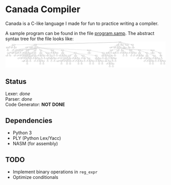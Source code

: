Canada Compiler
===============

Canada is a C-like language I made for fun to practice writing a compiler.

A sample program can be found in the file [program.samp](program.samp).
The abstract syntax tree for the file looks like:  
![Abstract syntax tree for program.samp](program.dot.png)

Status
------

Lexer: *done*  
Parser: *done*  
Code Generator: **NOT DONE**

Dependencies
------------

* Python 3
* PLY (Python Lex/Yacc)
* NASM (for assembly)

TODO
----

* Implement binary operations in `reg_expr`
* Optimize conditionals

